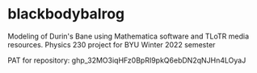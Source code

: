 # blackbodybalrog
Modeling of Durin's Bane using Mathematica software and TLoTR media resources. Physics 230 project for BYU Winter 2022 semester

PAT for repository: 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
